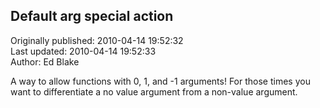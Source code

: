 ## Default arg special action  
Originally published: 2010-04-14 19:52:32  
Last updated: 2010-04-14 19:52:33  
Author: Ed Blake  
  
A way to allow functions with 0, 1, and -1 arguments! For those times you want to differentiate a no value argument from a non-value argument.